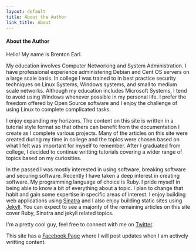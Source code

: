 ```yaml
---
layout: default
title: About the Author
link_title: About
---
```


#### About the Author

Hello!  My name is Brenton Earl.
	
My education involves  Computer Networking and System Administration.  I have professional experience administering Debian and Cent OS servers on a large scale basis.  In college I was trained to in best practice security techniques on Linux Systems, Windows systems, and small to medium scale networks.   Although my education includes Microsoft Systems, I tend to avoid using Windows whenever possible in my personal life.  I prefer the freedom offered by Open Source software and I enjoy the challenge of using Linux to complete complicated tasks.

I enjoy expanding my horizons.  The content on this site is written in a tutorial style format so that others can benefit from the documentation I create as I complete various projects.  Many of the articles on this site were created during my time in college and the topics were chosen based on what I felt was important for myself to remember.  After I graduated from college, I decided to continue writting tutorials covering a wider range of topics based on my curiosities.

In the passed I was mostly interested in using software, breaking software and securing software.  Recently I have taken a deep interest in creating software.  My programming language of choice is Ruby.  I pride myself in being able to know a bit of everything about a topic.  I plan to change that habit and gain some expertise in specific areas of interest.  I enjoy building web applications using [Sinatra](http://sinatrarb.com) and I also enjoy building static sites using [Jekyll](http://jekyllrb.com).  You can expect to see a majority of the remaining articles on this site cover Ruby, Sinatra and jekyll related topics. 

I'm a pretty cool guy, feel free to connect with me on [Twitter](https://twitter.com/BrentonLeeEarl).

This site has a [Facebook Page](https://www.facebook.com/exitstatusone) where I will post updates when I am actively writting content.
